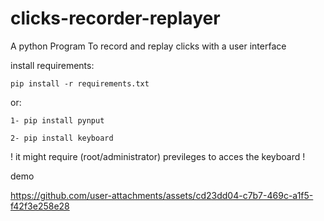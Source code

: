 # clicks-recorder-replayer
A python Program To record and replay clicks with a user interface

install requirements:

    pip install -r requirements.txt     
    
or:

    1- pip install pynput
    
    2- pip install keyboard
    
  ! it might require (root/administrator) previleges to acces the keyboard !


demo   


https://github.com/user-attachments/assets/cd23dd04-c7b7-469c-a1f5-f42f3e258e28


